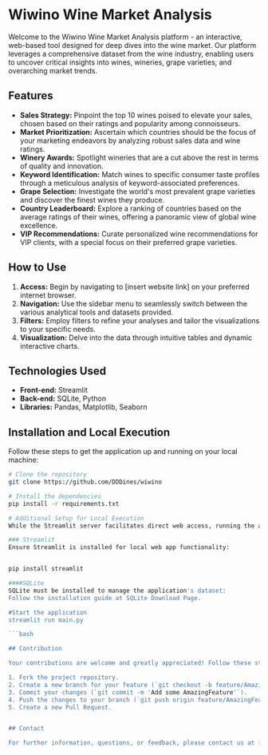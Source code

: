 # Wiwino Wine Market Analysis

Welcome to the Wiwino Wine Market Analysis platform - an interactive, web-based tool designed for deep dives into the wine market. Our platform leverages a comprehensive dataset from the wine industry, enabling users to uncover critical insights into wines, wineries, grape varieties, and overarching market trends.

## Features

- **Sales Strategy:** Pinpoint the top 10 wines poised to elevate your sales, chosen based on their ratings and popularity among connoisseurs.
- **Market Prioritization:** Ascertain which countries should be the focus of your marketing endeavors by analyzing robust sales data and wine ratings.
- **Winery Awards:** Spotlight wineries that are a cut above the rest in terms of quality and innovation.
- **Keyword Identification:** Match wines to specific consumer taste profiles through a meticulous analysis of keyword-associated preferences.
- **Grape Selection:** Investigate the world's most prevalent grape varieties and discover the finest wines they produce.
- **Country Leaderboard:** Explore a ranking of countries based on the average ratings of their wines, offering a panoramic view of global wine excellence.
- **VIP Recommendations:** Curate personalized wine recommendations for VIP clients, with a special focus on their preferred grape varieties.

## How to Use

1. **Access:** Begin by navigating to [insert website link] on your preferred internet browser.
2. **Navigation:** Use the sidebar menu to seamlessly switch between the various analytical tools and datasets provided.
3. **Filters:** Employ filters to refine your analyses and tailor the visualizations to your specific needs.
4. **Visualization:** Delve into the data through intuitive tables and dynamic interactive charts.

## Technologies Used

- **Front-end:** Streamlit
- **Back-end:** SQLite, Python
- **Libraries:** Pandas, Matplotlib, Seaborn

## Installation and Local Execution

Follow these steps to get the application up and running on your local machine:

````bash
# Clone the repository
git clone https://github.com/DDDines/wiwino

# Install the dependencies
pip install -r requirements.txt

# Additional Setup for Local Execution
While the Streamlit server facilitates direct web access, running the application locally requires the following:

### Streamlit
Ensure Streamlit is installed for local web app functionality:


pip install streamlit

####SQLite
SQLite must be installed to manage the application's dataset:
Follow the installation guide at SQLite Download Page.

#Start the application
streamlit run main.py

```bash

## Contribution

Your contributions are welcome and greatly appreciated! Follow these steps to contribute:

1. Fork the project repository.
2. Create a new branch for your feature (`git checkout -b feature/AmazingFeature`).
3. Commit your changes (`git commit -m 'Add some AmazingFeature'`).
4. Push the changes to your branch (`git push origin feature/AmazingFeature`).
5. Create a new Pull Request.


## Contact

For further information, questions, or feedback, please contact us at [contact email].
````
